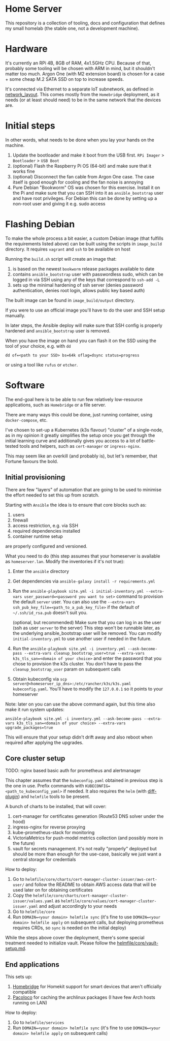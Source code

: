 # Home Server

This repository is a collection of tooling, docs and configuration that defines my small homelab
(the stable one, not a development machine).

# Hardware

It's currently an RPi 4B, 8GB of RAM, 4x1.5GHz CPU.
Because of that, probably some tooling will be chosen with ARM in mind, but it shouldn't matter too much.
Argon One (with M2 extension board) is chosen for a case + some cheap M.2 SATA SSD on top to increase speeds.

It's connected via Ethernet to a separate IoT subnetwork, as defined in [network_layout](https://github.com/dezeroku/network_layout).
This comes mostly from the `Homebridge` deployment, as it needs (or at least should need) to
be in the same network that the devices are.

# Initial steps

In other words, what needs to be done when you lay your hands on the machine.

1. Update the bootloader and make it boot from the USB first. `RPi Imager` > `Bootloader` > `USB Boot`
2. (optional) Flash the Raspberry Pi OS (64-bit) and make sure that it works fine
3. (optional) Disconnect the fan cable from Argon One case. The case itself is good enough for cooling and the fan noise is annoying
4. Pure Debian "Bookworm" OS was chosen for this exercise.
   Install it on the Pi and make sure that you can SSH into it as `ansible_bootstrap` user and have root privileges.
   For Debian this can be done by setting up a non-root user and giving it e.g. sudo access

# Flashing Debian

To make the whole process a bit easier, a custom Debian image (that fulfills the requirements listed above)
can be built using the scripts in `image_build` directory.
It requires `vagrant` and `ssh` to be available on host

Running the `build.sh` script will create an image that:

1. is based on the newest `bookworm` release packages available to date
2. contains `ansible_bootstrap` user with passwordless sudo, which can be logged in via SSH using any of the keys that
   correspond to `ssh-add -L`
3. sets up the minimal hardening of ssh server (denies password authentication, denies root login, allows public key based auth)

The built image can be found in `image_build/output` directory.

If you were to use an official image you'll have to do the user and SSH setup manually.

In later steps, the Ansible deploy will make sure that SSH config is properly hardened and `ansible_bootstrap` user is removed.

When you have the image on hand you can flash it on the SSD using the tool of your choice, e.g. with `dd`

```
dd of=<path to your SSD> bs=64k oflag=dsync status=progress
```

or using a tool like `rufus` or `etcher`.

# Software

The end-goal here is to be able to run few relatively low-resource applications, such as
`Homebridge` or a file server.

There are many ways this could be done, just running container, using `docker-compose`, etc.

I've chosen to set-up a Kubernetes (k3s flavour) "cluster" of a single-node, as in my opinion
it greatly simplifies the setup once you get through the initial learning curve and additionally
gives you access to a lot of battle-tested tools and helpers, such as `cert-manager` or `ingress-nginx`.

This may seem like an overkill (and probably is), but let's remember, that Fortune favours the bold.

## Initial provisioning

There are few "layers" of automation that are going to be used to minimise the effort needed to set this up from scratch.

Starting with `Ansible` the idea is to ensure that core blocks such as:

1. users
2. firewall
3. access restriction, e.g. via SSH
4. required dependencies installed
5. container runtime setup

are properly configured and versioned.

What you need to do (this step assumes that your homeserver is available as `homeserver.lan`. Modify the inventories if it's not true):

1. Enter the `ansible` directory
2. Get dependencies via `ansible-galaxy install -r requirements.yml`
3. Run the `ansible-playbook site.yml -i initial-inventory.yml --extra-vars user_password=<password you want to set>` command to provision the default `server` user.
   You can also use the `--extra-vars ssh_pub_key_file=<path_to_a_pub_key_file>` if the default of `~/.ssh/id_rsa.pub` doesn't suit you.

   (optional, but recommended) Make sure that you can log in as the user (ssh as user `server` to the server)
   This step won't be runnable later, as the underlying ansible_bootstrap user will be removed.
   You can modify `initial-inventory.yml` to use another user if needed in the future.

4. Run the `ansible-playbook site.yml -i inventory.yml --ask-become-pass --extra-vars cleanup_bootstrap_user=true --extra-vars k3s_tls_san=<domain of your choice>` and enter the password that you chose to provision the k3s cluster.
   You don't have to pass the `cleanup_bootstrap_user` param on subsequent calls
5. Obtain kubeconfig via `scp server@<homeserver_ip_dns>:/etc/rancher/k3s/k3s.yaml kubeconfig.yaml`.
   You'll have to modify the `127.0.0.1` so it points to your homeserver

Note: later on you can use the above command again, but this time also make it run system updates:

```
ansible-playbook site.yml -i inventory.yml --ask-become-pass --extra-vars k3s_tls_san=<domain of your choice> --extra-vars upgrade_packages=true
```

This will ensure that your setup didn't drift away and also reboot when required after applying the upgrades.

## Core cluster setup

TODO: nginx based basic auth for prometheus and alertmanager

This chapter assumes that the `kubeconfig.yaml` obtained in previous step is the one in use.
Prefix commands with `KUBECONFIG=<path_to_kubeconfig_yaml>` if needed.
It also requires the `helm` (with [diff-plugin](https://github.com/databus23/helm-diff)) and `helmfile` tools to be present.

A bunch of charts to be installed, that will cover:

1. cert-manager for certificates generation (Route53 DNS solver under the hood)
2. ingress-nginx for reverse proxying
3. kube-prometheus-stack for monitoring
4. VictoriaMetrics for push-model metrics collection (and possibly more in the future)
5. vault for secrets management. It's not really "properly" deployed but should be more than enough for the use-case, basically we just want a central storage for credentials

How to deploy:

1. Go to `helmfile/core/charts/cert-manager-cluster-issuer/aws-cert-user/` and follow the README to obtain AWS access data that will be used later on for obtaining certificates
2. Copy the `helmfile/core/charts/cert-manager-cluster-issuer/values.yaml` as `helmfile/core/values/cert-manager-cluster-issuer.yaml` and adjust accordingly to your needs
3. Go to `helmfile/core`
4. Run `DOMAIN=<your domain> helmfile sync` (it's fine to use `DOMAIN=<your domain> helmfile apply` on subsequent calls, but deploying prometheus requires CRDs, so `sync` is needed on the initial deploy)

While the steps above cover the deployment, there's some special treatment needed to initialize vault.
Please follow the [helmfile/core/vault-setup.md](helmfile/core/vault-setup.md).

## End applications

This sets up:

1. [Homebridge](https://github.com/homebridge/homebridge) for Homekit support for smart devices that aren't officially compatible
2. [Pacoloco](https://github.com/anatol/pacoloco) for caching the archlinux packages (I have few Arch hosts running on LAN)

How to deploy:

1. Go to `helmfile/services`
2. Run `DOMAIN=<your domain> helmfile sync` (it's fine to use `DOMAIN=<your domain> helmfile apply` on subsequent calls)
